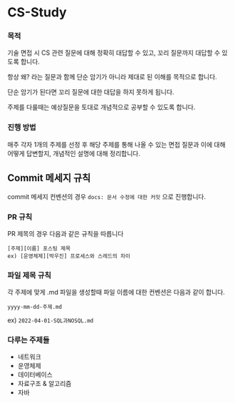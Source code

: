 # CS-Study

### 목적

기술 면접 시 CS 관련 질문에 대해 정확히 대답할 수 있고, 꼬리 질문까지 대답할 수 있도록 합니다.

항상 왜? 라는 질문과 함께 단순 암기가 아니라 제대로 된 이해를 목적으로 합니다.

단순 암기가 된다면 꼬리 질문에 대한 대답을 하지 못하게 됩니다.

주제를 다룰때는 예상질문을 토대로 개념적으로 공부할 수 있도록 합니다.

### 진행 방법

매주 각자 1개의 주제를 선정 후 해당 주제를 통해 나올 수 있는 면접 질문과 이에 대해 어떻게 답변할지, 개념적인 설명에 대해 정리합니다.

## Commit 메세지 규칙
commit 메세지 컨벤션의 경우 `docs: 문서 수정에 대한 커밋` 으로 진행합니다.

### PR 규칙
PR 제목의 경우 다음과 같은 규칙을 따릅니다
```
[주제][이름] 포스팅 제목
ex) [운영체제][박우진] 프로세스와 스레드의 차이
```

### 파일 제목 규칙
각 주제에 맞게 .md 파일을 생성할때 파일 이름에 대한 컨벤션은 다음과 같이 합니다.

`yyyy-mm-dd-주제.md`

ex) `2022-04-01-SQL과NOSQL.md`

### 다루는 주제들
* 네트워크
* 운영체제
* 데이터베이스
* 자료구조 & 알고리즘
* 자바